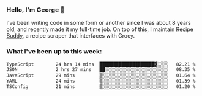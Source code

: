 ### Hello, I'm George 👋

I've been writing code in some form or another since I was about 8 years old, and recently made it my full-time job. On top of this, I maintain [Recipe Buddy](https://github.com/georgegebbett/recipe-buddy), a recipe scraper that interfaces with Grocy.  

<!--
**georgegebbett/georgegebbett** is a ✨ _special_ ✨ repository because its `README.md` (this file) appears on your GitHub profile.

Here are some ideas to get you started:

- 🔭 I’m currently working on ...
- 🌱 I’m currently learning ...
- 👯 I’m looking to collaborate on ...
- 🤔 I’m looking for help with ...
- 💬 Ask me about ...
- 📫 How to reach me: ...
- 😄 Pronouns: ...
- ⚡ Fun fact: ...
-->

### What I've been up to this week:
<!--START_SECTION:waka-->

```txt
TypeScript        24 hrs 14 mins  ████████████████████▓░░░░   82.21 %
JSON              2 hrs 27 mins   ██░░░░░░░░░░░░░░░░░░░░░░░   08.35 %
JavaScript        29 mins         ▒░░░░░░░░░░░░░░░░░░░░░░░░   01.64 %
YAML              24 mins         ▒░░░░░░░░░░░░░░░░░░░░░░░░   01.39 %
TSConfig          21 mins         ▒░░░░░░░░░░░░░░░░░░░░░░░░   01.20 %
```

<!--END_SECTION:waka-->

